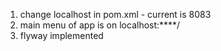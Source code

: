 1) change localhost in pom.xml - current is 8083
2) main menu of app is on localhost:****/
3) flyway implemented